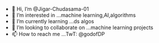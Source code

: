 - 👋 Hi, I’m @Jigar-Chudasama-01
- 👀 I’m interested in ...machine learning,AI,algorithms
- 🌱 I’m currently learning ...ds algos
- 💞️ I’m looking to collaborate on ...machine learning projects
- 📫 How to reach me ...TwT: @godofDP

<!---
Jigar-Chudasama-01/Jigar-Chudasama-01 is a ✨ special ✨ repository because its `README.md` (this file) appears on your GitHub profile.
You can click the Preview link to take a look at your changes.
--->
